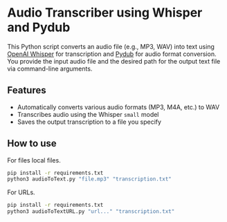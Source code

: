 # Audio Transcriber using Whisper and Pydub

This Python script converts an audio file (e.g., MP3, WAV) into text using [OpenAI Whisper](https://github.com/openai/whisper) for transcription and [Pydub](https://github.com/jiaaro/pydub) for audio format conversion. You provide the input audio file and the desired path for the output text file via command-line arguments.

## Features

- Automatically converts various audio formats (MP3, M4A, etc.) to WAV
- Transcribes audio using the Whisper `small` model
- Saves the output transcription to a file you specify

## How to use

For files local files.

```bash
pip install -r requirements.txt
python3 audioToText.py "file.mp3" "transcription.txt"
```

For URLs.

```bash
pip install -r requirements.txt
python3 audioToTextURL.py "url..." "transcription.txt"
```